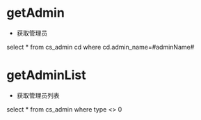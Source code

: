 getAdmin
===
* 获取管理员

select * from cs_admin cd where cd.admin_name=#adminName#

getAdminList
===
* 获取管理员列表

select * from cs_admin where type <> 0